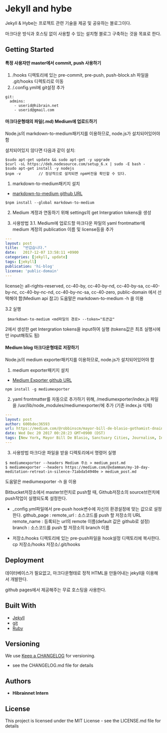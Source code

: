 # Jekyll and hybe

Jekyll & Hybe는 프로젝트 관련 기술을 제공 및 공유하는 블로그이다.

마크다운 방식과 호스팅 없이 사용할 수 있는 설치형 블로그 구축하는 것을 목표로 한다.


## Getting Started

#### 특정 사용자만 master에서 commit, push 사용하기
1. /hooks 디렉토리에 있는 pre-commit, pre-push, push-block.sh 파일을 .git/hooks 디렉토리로 이동
2. /.config.yml에 git설정 추가


```
git:
  admins:
    - userid@hibrain.net
    - userid@gmail.com
```


#### 마크다운형태의 파일(.md) Medium에 업로드하기
Node.js의 markdown-to-medium패키지를 이용하므로, node.js가 설치되어있어야 함

설치되어있지 않다면 다음과 같이 설치:


```console
$sudo apt-get update && sudo apt-get -y upgrade
$curl -sL https://deb.nodesource.com/setup_6.x | sudo -E bash -
$sudo apt-get install -y nodejs
$npm -v        // 정상적으로 설치되면 npm버전을 확인할 수 있다.
```


1. markdown-to-medium패키지 설치
* [markdown-to-medium github URL](https://github.com/yoshuawuyts/markdown-to-medium)


```console
$npm install --global markdown-to-medium
```


2. Medium 계정과 연동하기 위해 settings의 get Intergration tokens을 생성

3. 사용방법
3.1. Medium에 업로드할 마크다운 파일의 yaml frontmatter에 medium 계정의 publication 이름 및 license등을 추가

```yaml
---
layout: post
title:  "반갑습니다."
date:   2017-12-07 13:58:11 +0900
categories: [jekyll, update]
tags: [jekyll]
publication: 'hi-blog'
license: 'public-domain'
---
```

license는 all-rights-reserved, cc-40-by, cc-40-by-nd, cc-40-by-sa, cc-40-by-nc, cc-40-by-nc-nd, cc-40-by-nc-sa, cc-40-zero, public-domain
에서 선택해야 함(Medium api 참고)
도움말은 markdown-to-medium -h 을 이용


 3.2 실행


```console
 $markdown-to-medium <md파일의 경로> --token="토큰값"
```


 2에서 생성한 get Intergration tokens을 input하여 실행
 (tokens값은 최초 실행시에만 input해줘도 됨)

#### Medium blog 마크다운형태로 저장하기
Node.js의 medium exporter패키지를 이용하므로, node.js가 설치되어있어야 함

1. medium exporter패키지 설치
* [Medium Exporter github URL](https://github.com/xdamman/mediumexporter)


```console
npm install -g mediumexporter
```


2. yaml frontmatter를 자동으로 추가하기 위해, /mediumexporter/index.js 파일을 /usr/lib/node_modules/mediumexporter/에 추가 (기존 index.js 삭제)


```yaml
---
layout: post
author: 600bdec36593
url: https://medium.com/@robbinscm/mayor-bill-de-blasio-gothamist-dnainfo-interview-cbce444ca421
date: Wed Dec 20 2017 00:28:23 GMT+0900 (DST)
tags: [New York, Mayor Bill De Blasio, Sanctuary Cities, Journalism, Inequality ]
---
```


 3. 사용방법
 마크다운 파일을 받을 디렉토리에서 명령어 실행

```console
$ mediumexporter --headers Medium 주소 > medium_post.md
$ mediumexporter --headers https://medium.com/@xdamman/my-10-day-meditation-retreat-in-silence-71abda54940e > medium_post.md

```

도움말은 mediumexporter -h 을 이용





Bitbucket저장소에서 master브런치로 push할 때, Github저장소의 source브런치에 push작업이 실행되도록 설정한다.
- _config.yml파일에서 pre-push hook변수에 자신의 환경설정에 맞는 값으로 설정한다.
    github_page :
        remote_url : 소스코드를 push 할 저장소의 URL
        remote_name : 등록되는 url의 remote 이름(default 값은 github로 설정)
        branch : 소스코드를 push 할 저장소의 branch 이름

- 저장소/hooks 디렉토리에 있는 pre-push파일을 hook설정 디렉토리에 복사한다.
    cp 저장소/hooks 저장소/.git/hooks


## Deployment

데이터베이스가 필요없고, 마크다운형태로 정적 HTML을 만들어내는 jekyll을 이용해서 개발한다.

github pages에서 제공해주는 무료 호스팅을 사용한다.  


## Built With
* [Jekyll](http://https://jekyllrb.com/)
* [git](https://github.com/)
* [Ruby](https://www.ruby-lang.org/ko/)



## Versioning
We use [Keep a CHANGELOG](http://keepachangelog.com/en/0.3.0/) for versioning.
- see the CHANGELOG.md file for details




## Authors
* **Hibrainnet Intern**




## License
This project is licensed under the MIT License - see the LICENSE.md file for details
